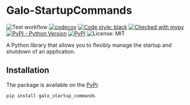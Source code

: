 # Galo-StartupCommands

![Test workflow](https://github.com/maximsakhno/galo-startup-commands/actions/workflows/test.yml/badge.svg)
[![codecov](https://codecov.io/gh/maximsakhno/galo-startup-commands/branch/master/graph/badge.svg?token=Z5ZDJ3N02S)](https://codecov.io/gh/maximsakhno/galo-startup-commands)
[![Code style: black](https://img.shields.io/badge/code%20style-black-000000.svg)](https://github.com/psf/black)
[![Checked with mypy](http://www.mypy-lang.org/static/mypy_badge.svg)](http://mypy-lang.org/)
[![PyPI - Python Version](https://img.shields.io/pypi/pyversions/galo_startup_commands)](https://pypi.org/project/galo_startup/)
[![PyPI](https://img.shields.io/pypi/v/galo_startup_commands)](https://pypi.org/project/galo_startup_commands/)
![License: MIT](https://img.shields.io/badge/License-MIT-blue.svg)

A Python library that allows you to flexibly manage the startup and shutdown of an application.

## Installation

The package is available on the [PyPi](https://pypi.org/project/galo_startup_commands/):

```commandline
pip install galo_startup_commands
```

